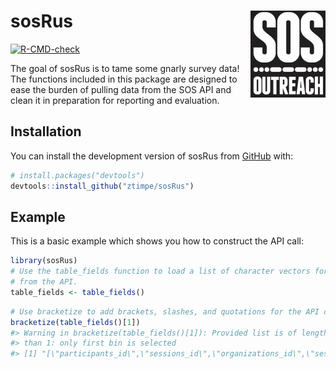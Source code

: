 
<!-- README.md is generated from README.Rmd. Please edit that file -->

# sosRus <a href="https://ztimpe.github.io/sosRus/"><img src="man/figures/logo.png" align="right" height="139" /></a>

<!-- badges: start -->

[![R-CMD-check](https://github.com/ztimpe/sosRus/actions/workflows/R-CMD-check.yaml/badge.svg)](https://github.com/ztimpe/sosRus/actions/workflows/R-CMD-check.yaml)
<!-- badges: end -->

The goal of sosRus is to tame some gnarly survey data! The functions
included in this package are designed to ease the burden of pulling data
from the SOS API and clean it in preparation for reporting and
evaluation.

## Installation

You can install the development version of sosRus from
[GitHub](https://github.com/) with:

``` r
# install.packages("devtools")
devtools::install_github("ztimpe/sosRus")
```

## Example

This is a basic example which shows you how to construct the API call:

``` r
library(sosRus)
# Use the table_fields function to load a list of character vectors for pulling 
# from the API.
table_fields <- table_fields()
```

``` r
# Use bracketize to add brackets, slashes, and quotations for the API call
bracketize(table_fields()[1])
#> Warning in bracketize(table_fields()[1]): Provided list is of length greater
#> than 1: only first bin is selected
#> [1] "[\"participants_id\",\"sessions_id\",\"organizations_id\",\"sessions_groups_id\",\"dob\",\"gradeLevelInSchool\",\"numberOfServiceDays\",\"totalDays\",\"totalFFS\",\"endOfSeason\",\"calc_high_risk\",\"pre\",\"participantNeeds\",\"strengths_academicGoals\",\"strengths_activityEngagement\",\"strengths_adultDrugUse\",\"strengths_adultPrison\",\"strengths_anger\",\"strengths_arguments\",\"strengths_behaviorProblems\",\"strengths_bully\",\"strengths_challenges\",\"strengths_difficultyFocusing\",\"strengths_drugUse\",\"strengths_englishSecondLang\",\"strengths_freeReducedLunch\",\"strengths_friendsDrugs\",\"strengths_friendships\",\"strengths_indCompleting\",\"strengths_juvie\",\"strengths_learningDisability\",\"strengths_lives\",\"strengths_mentalHealth\",\"strengths_physicalActivity\",\"strengths_positiveSelfEsteem\",\"strengths_schoolInterest\",\"strengths_victimBullying\",\"strengths_other,updatedDate\"]"
```
